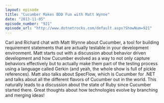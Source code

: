 ```yaml
---
layout: episode
title: "Cucumber Makes BDD Fun with Matt Wynne"
date: "2013-11-05"
episode_number: "921"
episode_url: "http://www.dotnetrocks.com/default.aspx?ShowNum=921"
---
```


Carl and Richard chat with Matt Wynne about Cucumber, a tool for building requirement statements that are actually testable in your development environment. Matt starts out with a discussion about behavior driven development and how Cucumber evolved as a way to not only capture behaviors effectively but to actually make them part of the testing process using a language called Gerkin (and yeah, the whole show is full of pickle references). Matt also talks about SpecFlow, which is Cucumber for .NET and talks about all the different flavors of Cucumber out in the world. This naturally leads to a discussion about the state of Ruby since Cucumber started there. Great thoughts about how technologies evolve by branching and merging ideas!
